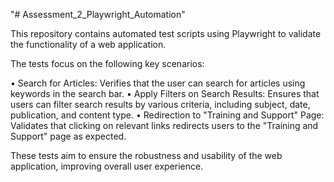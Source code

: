 "# Assessment_2_Playwright_Automation" 

This repository contains automated test scripts using Playwright to validate the functionality of a web application. 

The tests focus on the following key scenarios:

•	Search for Articles: Verifies that the user can search for articles using keywords in the search bar.
•	Apply Filters on Search Results: Ensures that users can filter search results by various criteria, including subject, date, publication, and content type.
•	Redirection to "Training and Support" Page: Validates that clicking on relevant links redirects users to the "Training and Support" page as expected.


These tests aim to ensure the robustness and usability of the web application, improving overall user experience.

